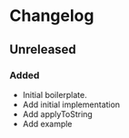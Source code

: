 # Changelog

## Unreleased

### Added

- Initial boilerplate.
- Add initial implementation
- Add applyToString
- Add example
